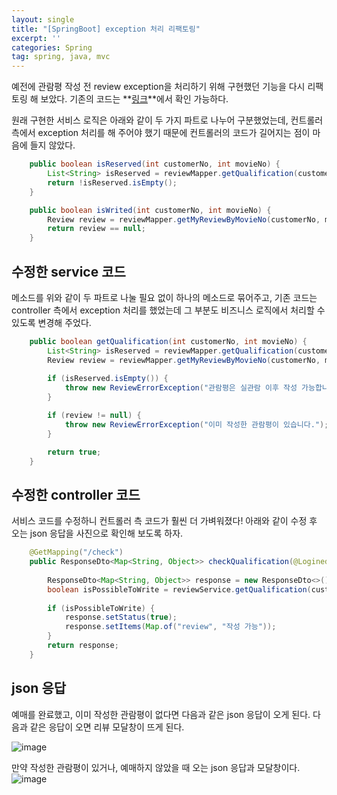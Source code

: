 ```yaml
---
layout: single
title: "[SpringBoot] exception 처리 리팩토링"
excerpt: ''
categories: Spring
tag: spring, java, mvc
---
```


예전에 관람평 작성 전 review exception을 처리하기 위해 구현했던 기능을 다시 리팩토링 해 보았다. 기존의 코드는 **[링크](https://subtitle1.github.io/spring/review-c/)**에서 확인 가능하다. 

원래 구현한 서비스 로직은 아래와 같이 두 가지 파트로 나누어 구분했었는데, 컨트롤러 측에서 exception 처리를 해 주어야 했기 때문에 컨트롤러의 코드가 길어지는 점이 마음에 들지 않았다.

```java
    public boolean isReserved(int customerNo, int movieNo) {
		List<String> isReserved = reviewMapper.getQualification(customerNo, movieNo);
		return !isReserved.isEmpty();
	}

	public boolean isWrited(int customerNo, int movieNo) {
		Review review = reviewMapper.getMyReviewByMovieNo(customerNo, movieNo);
		return review == null;
	}
```

## 수정한 service 코드
메소드를 위와 같이 두 파트로 나눌 필요 없이 하나의 메소드로 묶어주고, 기존 코드는 controller 측에서 exception 처리를 했었는데 그 부분도 비즈니스 로직에서 처리할 수 있도록 변경해 주었다.

```java
    public boolean getQualification(int customerNo, int movieNo) {
		List<String> isReserved = reviewMapper.getQualification(customerNo, movieNo);
		Review review = reviewMapper.getMyReviewByMovieNo(customerNo, movieNo);
		
		if (isReserved.isEmpty()) {
			throw new ReviewErrorException("관람평은 실관람 이후 작성 가능합니다.");
		}

		if (review != null) {
			throw new ReviewErrorException("이미 작성한 관람평이 있습니다.");
		}

		return true;
	}
```

## 수정한 controller 코드
서비스 코드를 수정하니 컨트롤러 측 코드가 훨씬 더 가벼워졌다! 아래와 같이 수정 후 오는 json 응답을 사진으로 확인해 보도록 하자.

```java
    @GetMapping("/check")
	public ResponseDto<Map<String, Object>> checkQualification(@LoginedUser Customer customer, int movieNo) {
		
		ResponseDto<Map<String, Object>> response = new ResponseDto<>();		
		boolean isPossibleToWrite = reviewService.getQualification(customer.getNo(), movieNo);
		
		if (isPossibleToWrite) {
			response.setStatus(true);
			response.setItems(Map.of("review", "작성 가능"));
		}
		return response;
	}
```

## json 응답
예매를 완료했고, 이미 작성한 관람평이 없다면 다음과 같은 json 응답이 오게 된다. 다음과 같은 응답이 오면 리뷰 모달창이 뜨게 된다.

![image](https://user-images.githubusercontent.com/87356533/155875184-c690acea-7934-4978-bad1-eb5ce5ba0183.png)

만약 작성한 관람평이 있거나, 예매하지 않았을 때 오는 json 응답과 모달창이다.
![image](https://user-images.githubusercontent.com/87356533/155875239-8086ffe1-156f-475f-b399-91d50232e434.png)
